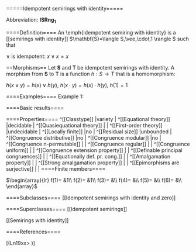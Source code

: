 =====Idempotent semirings with identity=====

Abbreviation: **ISRng$_1$**

====Definition====
An \emph{idempotent semiring with identity} is a [[semirings with identity]] $\mathbf{S}=\langle S,\vee,\cdot,1
\rangle $ such that

$\vee$ is idempotent:  $x\vee x=x$

==Morphisms==
Let $\mathbf{S}$ and $\mathbf{T}$ be idempotent semirings with identity. A morphism from $\mathbf{S}$
to $\mathbf{T}$ is a function $h:S\rightarrow T$ that is a homomorphism: 

$h(x\vee y)=h(x)\vee h(y)$, $h(x\cdot y)=h(x)\cdot h(y)$, $h(1)=1$

====Examples====
Example 1: 

====Basic results====

====Properties====
^[[Classtype]]  |variety |
^[[Equational theory]]  |decidable |
^[[Quasiequational theory]]  | |
^[[First-order theory]]  |undecidable |
^[[Locally finite]]  |no |
^[[Residual size]]  |unbounded |
^[[Congruence distributive]]  |no |
^[[Congruence modular]]  |no |
^[[Congruence n-permutable]]  | |
^[[Congruence regular]]  | |
^[[Congruence uniform]]  | |
^[[Congruence extension property]]  | |
^[[Definable principal congruences]]  | |
^[[Equationally def. pr. cong.]]  | |
^[[Amalgamation property]]  | |
^[[Strong amalgamation property]]  | |
^[[Epimorphisms are surjective]]  | |
====Finite members====

$\begin{array}{lr}
f(1)= &1\\
f(2)= &1\\
f(3)= &\\
f(4)= &\\
f(5)= &\\
f(6)= &\\
\end{array}$

====Subclasses====
[[Idempotent semirings with identity and zero]] 

====Superclasses====
[[Idempotent semirings]] 

[[Semirings with identity]] 


====References====

[(Ln19xx>
)]